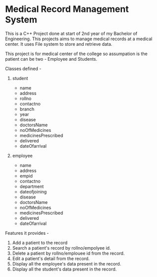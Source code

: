 # Medical Record Management System

This is a C++ Project done at start of 2nd year of my Bachelor of Engineering. This projects aims to manage medical records at a medical center. It uses File system to store and retrieve data. 

This project is for medical center of the college so assumpation is the patient can be two - Employee and Students. 

Classes defined -
1. student 
    - name
    - address
    - rollno
    - contactno
    - branch
    - year
    - disease
    - doctorsName
    - noOfMedicines
    - medicinesPrescribed
    - delivered
    - dateOfarrival

2. employee
    - name
    - address
    - empid
    - contactno
    - department
    - dateofjoining
    - disease
    - doctorsName
    - noOfMedicines
    - medicinesPrescribed
    - delivered
    - dateOfarrival  
    
Features it provides -
1. Add a patient to the record
2. Search a patient's record by rollno/empolyee id.
3. Delete a patient by rollno/emplouee id from the record.
4. Edit a patient's detail from the record.
5. Display all the employee's data present in the record.
6. Display all the student's data present in the record.
    
